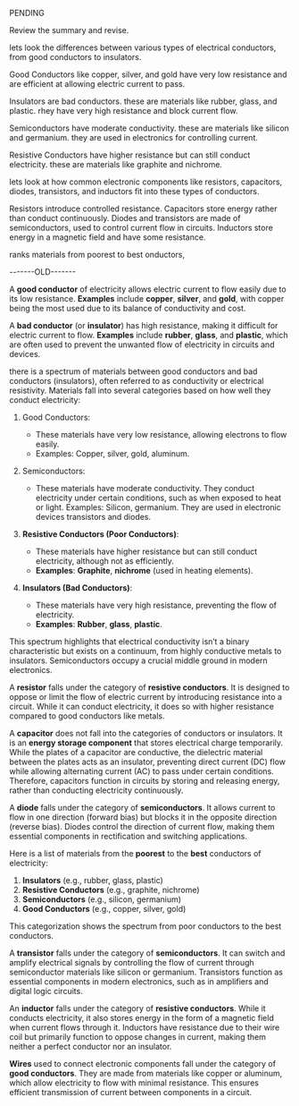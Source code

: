 PENDING

Review the summary and revise.

lets look the differences between various types of electrical conductors, from good conductors to insulators.

Good Conductors like copper, silver, and gold have very low resistance and are efficient at allowing electric current to pass.

Insulators are bad conductors. these are materials like rubber, glass, and plastic. rhey have very high resistance and block current flow.

Semiconductors have moderate conductivity. these are materials like silicon and germanium. they are used in electronics for controlling current.

Resistive Conductors have higher resistance but can still conduct electricity. these are materials like graphite and nichrome. 

lets look at how common electronic components like resistors, capacitors, diodes, transistors, and inductors fit into these types of conductors.

Resistors introduce controlled resistance.
Capacitors store energy rather than conduct continuously.
Diodes and transistors are made of semiconductors, used to control current flow in circuits.
Inductors store energy in a magnetic field and have some resistance.

ranks materials from poorest to best onductors, 

-------OLD-------

A **good conductor** of electricity allows electric current to flow easily due to its low resistance. **Examples** include **copper**, **silver**, and **gold**, with copper being the most used due to its balance of conductivity and cost.

A **bad conductor** (or **insulator**) has high resistance, making it difficult for electric current to flow. **Examples** include **rubber**, **glass**, and **plastic**, which are often used to prevent the unwanted flow of electricity in circuits and devices.

there is a spectrum of materials between good conductors and bad conductors (insulators), often referred to as conductivity or electrical resistivity. Materials fall into several categories based on how well they conduct electricity:

1. Good Conductors:
   - These materials have very low resistance, allowing electrons to flow easily.
   - Examples: Copper, silver, gold, aluminum.
   
2. Semiconductors:
   - These materials have moderate conductivity. They conduct electricity under certain conditions, such as when exposed to heat or light.
   Examples: Silicon, germanium. They are used in electronic devices  transistors and diodes.
   
3. **Resistive Conductors (Poor Conductors)**:
   - These materials have higher resistance but can still conduct electricity, although not as efficiently.
   - **Examples**: **Graphite**, **nichrome** (used in heating elements).

4. **Insulators (Bad Conductors)**:
   - These materials have very high resistance, preventing the flow of electricity.
   - **Examples**: **Rubber**, **glass**, **plastic**.

This spectrum highlights that electrical conductivity isn’t a binary characteristic but exists on a continuum, from highly conductive metals to insulators. Semiconductors occupy a crucial middle ground in modern electronics.

A **resistor** falls under the category of **resistive conductors**. It is designed to oppose or limit the flow of electric current by introducing resistance into a circuit. While it can conduct electricity, it does so with higher resistance compared to good conductors like metals.

A **capacitor** does not fall into the categories of conductors or insulators. It is an **energy storage component** that stores electrical charge temporarily. While the plates of a capacitor are conductive, the dielectric material between the plates acts as an insulator, preventing direct current (DC) flow while allowing alternating current (AC) to pass under certain conditions. Therefore, capacitors function in circuits by storing and releasing energy, rather than conducting electricity continuously.

A **diode** falls under the category of **semiconductors**. It allows current to flow in one direction (forward bias) but blocks it in the opposite direction (reverse bias). Diodes control the direction of current flow, making them essential components in rectification and switching applications.

Here is a list of materials from the **poorest** to the **best** conductors of electricity:

1. **Insulators** (e.g., rubber, glass, plastic)
2. **Resistive Conductors** (e.g., graphite, nichrome)
3. **Semiconductors** (e.g., silicon, germanium)
4. **Good Conductors** (e.g., copper, silver, gold)

This categorization shows the spectrum from poor conductors to the best conductors.

A **transistor** falls under the category of **semiconductors**. It can switch and amplify electrical signals by controlling the flow of current through semiconductor materials like silicon or germanium. Transistors function as essential components in modern electronics, such as in amplifiers and digital logic circuits.

An **inductor** falls under the category of **resistive conductors**. While it conducts electricity, it also stores energy in the form of a magnetic field when current flows through it. Inductors have resistance due to their wire coil but primarily function to oppose changes in current, making them neither a perfect conductor nor an insulator.

**Wires** used to connect electronic components fall under the category of **good conductors**. They are  made from materials like copper or aluminum, which allow electricity to flow with minimal resistance. This ensures efficient transmission of current between components in a circuit.
